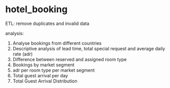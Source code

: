 # hotel_booking

ETL: remove duplicates and invalid data

analysis:

1. Analyse bookings from different countries
2. Descriptive analysis of lead time, total special request and average daily rate (adr)
3. Difference between reserved and assigned room type
4. Bookings by market segment
5. adr per room type per market segment
6. Total guest arrival per day
7. Total Guest Arrival Distribution
